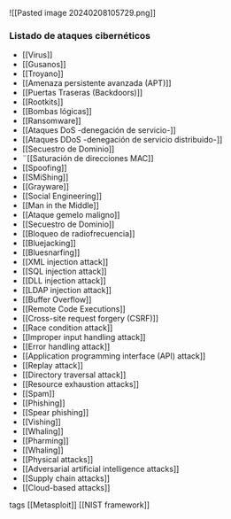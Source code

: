 ![[Pasted image 20240208105729.png]]
### Listado de ataques cibernéticos

- [[Virus]]
- [[Gusanos]]
- [[Troyano]]
- [[Amenaza persistente avanzada (APT)]]
- [[Puertas Traseras (Backdoors)]]
- [[Rootkits]]
- [[Bombas lógicas]]
- [[Ransomware]]
- [[Ataques DoS -denegación de servicio-]]
-  [[Ataques  DDoS -denegación de servicio distribuido-]]
- [[Secuestro de Dominio]]
- ¨[[Saturación de direcciones MAC]]
- [[Spoofing]]
- [[SMiShing]]
- [[Grayware]]
- [[Social Engineering]]
- [[Man in the Middle]]
- [[Ataque gemelo maligno]]
- [[Secuestro de Dominio]]
- [[Bloqueo de radiofrecuencia]]
- [[Bluejacking]]
- [[Bluesnarfing]]
- [[XML injection attack]]
- [[SQL injection attack]]
- [[DLL injection attack]]
- [[LDAP injection attack]]
- [[Buffer Overflow]]
- [[Remote Code Executions]]
- [[Cross-site request forgery (CSRF)]]
- [[Race condition attack]]
- [[Improper input handling attack]]
- [[Error handling attack]]
- [[Application programming interface (API) attack]]
- [[Replay attack]]
- [[Directory traversal attack]]
- [[Resource exhaustion attacks]]
- [[Spam]]
- [[Phishing]]
- [[Spear phishing]]
- [[Vishing]]
- [[Whaling]]
- [[Pharming]]
- [[Whaling]]
- [[Physical attacks]]
- [[Adversarial artificial intelligence attacks]]
- [[Supply chain attacks]]
- [[Cloud-based attacks]]


 

tags
[[Metasploit]]
[[NIST framework]]

